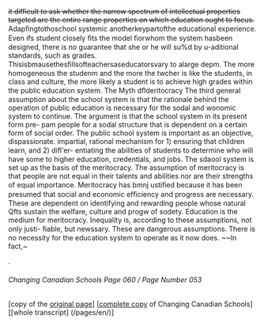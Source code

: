 
~~it difficult to ask whether the narrow spectrum of intellectual
properties targeted are the entire range properties on which
education ought to focus.~~
Adapﬁngtothoschool systemic anotherkeypartofthe
educational experience. Even ifs student closely ﬁts the model
ﬁorwhom the system hasbeen designed, there is no guarantee
that she or he will su%d by u-aditional standards, such as
grades. Thisisbmausethesﬁllsofteachersaseducatorsvary
to alarge depm. The more homogeneous the studenm and the
more the twcher is like the students, in class and culture, the
more likely a student is to achieve high grades within the
public education system.
The Myth dﬂderitocracy
The third general assumption about the school system is that
the rationale behind the operation of public education is
necessary for the sodal and wonomic system to continue. The
argument is that the school system in its present form pre-
pam people for a sodal structure that is dependent on a
certain form of social order. The public school system is
important as an objective, dispassionate. impartial, rational
mechanism for 1) ensuring that children learn, and 2) diﬂ'er-
entiating the abilities of students to determine who will have
some to higher education, credentials, and jobs. The sdaool
system is set up as the basis of the meritocracy.
The assumption of meritocracy is that people are not equal
in their talents and abilities nor are their strengths of equal
importance. Meritocracy has bmnj ustiﬁed because it has been
presumed that social and economic efﬁciency and progress are
necessary. These are dependent on identifying and rewarding
people whose natural Qfts sustain the welfare, culture and
progw of sodety. Education is the medium for meritocracy.
Inequality is, according to these assumptions, not only justi-
ﬁable, but newssary.
These are dangerous assumptions. There is no necessity
for the education system to operate as it now does. ~~In fact,~

.
###### Changing Canadian Schools Page 060 / Page Number 053

[copy of the [original page](/copies-from-original/CCS060-page053.png)]
[[complete copy](/copies-from-original/BestCopy_Changing_Canadian_Schools_Perspectives_on_Disability_and_Inclusion.pdf) of Changing Canadian Schools]
[[whole transcript] (/pages/en/)]

